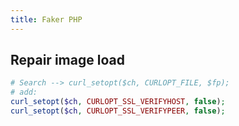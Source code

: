 ```yaml
---
title: Faker PHP
---
```


## Repair image load

```php
# Search --> curl_setopt($ch, CURLOPT_FILE, $fp);
# add:
curl_setopt($ch, CURLOPT_SSL_VERIFYHOST, false);
curl_setopt($ch, CURLOPT_SSL_VERIFYPEER, false);
```